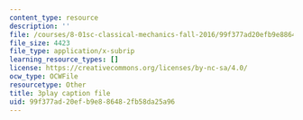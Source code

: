 ```yaml
---
content_type: resource
description: ''
file: /courses/8-01sc-classical-mechanics-fall-2016/99f377ad20efb9e886482fb58da25a96_YLDRzy8Dcgo.srt
file_size: 4423
file_type: application/x-subrip
learning_resource_types: []
license: https://creativecommons.org/licenses/by-nc-sa/4.0/
ocw_type: OCWFile
resourcetype: Other
title: 3play caption file
uid: 99f377ad-20ef-b9e8-8648-2fb58da25a96
---
```

